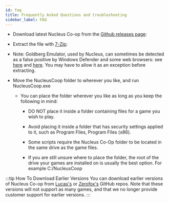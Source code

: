 ```yaml
---
id: faq
title: Frequently Asked Questions and troubleshooting
sidebar_label: FAQ
---
```

* Download latest Nucleus Co-op from the [Github releases page](https://github.com/ZeroFox5866/nucleuscoop/releases):

* Extract the file with [7-Zip](https://www.7-zip.org/):

* Note: Goldberg Emulator, used by Nucleus, can sometimes be detected as a false positive by Windows Defender and some web browsers: see [here](https://www.reddit.com/r/nucleuscoop/comments/g2k8j7/is_there_any_viruses/fnmfhbp/) and [here](https://gitlab.com/Mr_Goldberg/goldberg_emulator/-/issues/118). You may have to allow it as an exception before extracting.

* Move the NucleusCoop folder to wherever you like, and run NucleusCoop.exe
  * You can place the folder wherever you like as long as you keep the following in mind:

    * DO NOT place it inside a folder containing files for a game you wish to play.

    * Avoid placing it inside a folder that has security settings applied to it, such as Program Files, Program Files (x86).

    * Some scripts require the Nucleus Co-Op folder to be located in the same drive as the game files.

    * If you are still unsure where to place the folder, the root of the drive your games are installed on is usually the best option. For example C:/NucleusCoop

:::tip How To Download Earlier Versions 
You can download earlier versions of Nucleus Co-op from [Lucas's](https://github.com/lucasassislar/nucleuscoop)
or [Zerofox's](https://github.com/ZeroFox5866/nucleuscoop/releases) GitHub repos. Note that these versions will not
support as many games, and that we no longer provide customer support for earlier versions.
:::
